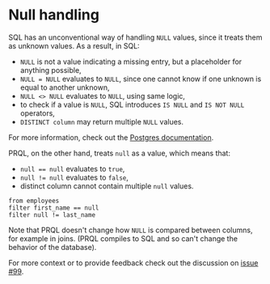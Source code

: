 # Null handling

SQL has an unconventional way of handling `NULL` values, since it treats them as
unknown values. As a result, in SQL:

- `NULL` is not a value indicating a missing entry, but a placeholder for anything possible,
- `NULL = NULL` evaluates to `NULL`, since one cannot know if one unknown is equal to another unknown,
- `NULL <> NULL` evaluates to `NULL`, using same logic,
- to check if a value is `NULL`, SQL introduces `IS NULL` and `IS NOT NULL` operators,
- `DISTINCT column` may return multiple `NULL` values.

For more information, check out the [Postgres documentation](https://www.postgresql.org/docs/current/functions-comparison.html).

PRQL, on the other hand, treats `null` as a value, which means that:

- `null == null` evaluates to `true`,
- `null != null` evaluates to `false`,
- distinct column cannot contain multiple `null` values.

```prql
from employees
filter first_name == null
filter null != last_name
```

Note that PRQL doesn't change how `NULL` is compared between columns, for
example in joins. (PRQL compiles to SQL and so can't change the behavior of the
database).

For more context or to provide feedback check out the discussion on
[issue #99](https://github.com/prql/prql/issues/99).
